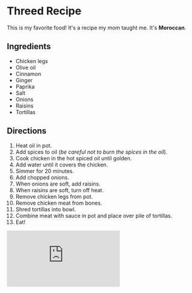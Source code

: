 # Threed Recipe

This is my favorite food! It's a recipe my mom taught me. It's **Moroccan**.

## Ingredients
* Chicken legs
* Olive oil
* Cinnamon
* Ginger
* Paprika
* Salt
* Onions
* Raisins
* Tortillas

## Directions

1. Heat oil in pot.
2. Add spices to oil (_be careful not to burn the spices in the oil_).
3. Cook chicken in the hot spiced oil until golden.
4. Add water until it covers the chicken.
5. Simmer for 20 minutes.
6. Add chopped onions.
7. When onions are soft, add raisins.
8. When raisins are soft, turn off heat.
9. Remove chicken legs from pot.
10. Remove chicken meat from bones.
11. Shred tortillas into bowl.
12. Combine meat with sauce in pot and place over pile of tortillas.
13. Eat!

![A chicken tagine](http://www.foodnetwork.com/recipes/bobby-flay/chicken-and-chickpea-tagine-with-apricots-and-harissa-sauce-recipe.html#lightbox-recipe-image)
